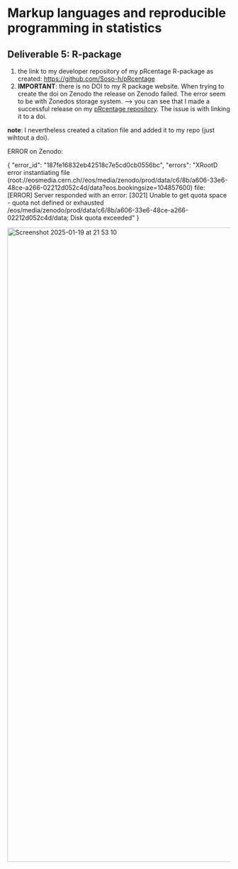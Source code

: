 # Markup languages and reproducible programming in statistics

## Deliverable 5: R-package

1. the link to my developer repository of my pRcentage R-package as created: https://github.com/Soso-h/pRcentage
2. **IMPORTANT**: there is no DOI to my R package website. When trying to create the doi on Zenodo the release on Zenodo failed. The error seem to be with Zonedos storage system.
--> you can see that I made a successful release on my [pRcentage repository](https://github.com/Soso-h/pRcentage). The issue is with linking it to a doi.

**note**: I nevertheless created a citation file and added it to my repo (just wihtout a doi).


ERROR on Zenodo: 

{
    "error_id": "187fe16832eb42518c7e5cd0cb0556bc",
    "errors": "XRootD error instantiating file (root://eosmedia.cern.ch//eos/media/zenodo/prod/data/c6/8b/a606-33e6-48ce-a266-02212d052c4d/data?eos.bookingsize=104857600) file: [ERROR] Server responded with an error: [3021] Unable to get quota space - quota not defined or exhausted /eos/media/zenodo/prod/data/c6/8b/a606-33e6-48ce-a266-02212d052c4d/data; Disk quota exceeded"
}

<img width="1433" alt="Screenshot 2025-01-19 at 21 53 10" src="https://github.com/user-attachments/assets/574ef832-e1d7-4cdf-97ea-cb0e86448d6f" />
